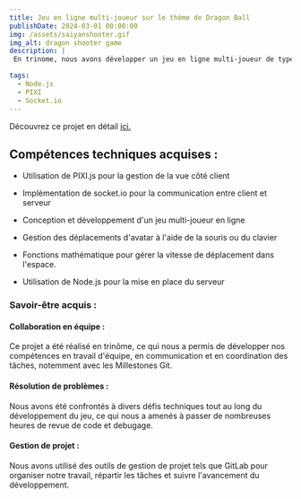 ```yaml
---
title: Jeu en ligne multi-joueur sur le thème de Dragon Ball
publishDate: 2024-03-01 00:00:00
img: /assets/saiyanshooter.gif
img_alt: dragon shooter game
description: |
 En trinome, nous avons développer un jeu en ligne multi-joueur de type "shoot them up" inspiré de l'univers de Dragon Ball. Les joueurs pourront s'affronter en ligne dans des combats épiques, contrôlant des personnages inspirés des célèbres guerriers de Dragon Ball. Le jeu comprendra des fonctionnalités telles que le choix de pseudo et d'options de personnalisation, la gestion de la difficulté des parties en cours, l'affichage des meilleurs scores, ainsi que la possibilité de rejoindre un ami en ligne !

tags:
  - Node.js
  - PIXI
  - Socket.io
---
```


 Découvrez ce projet en détail <a href="https://github.com/Selim-Hamza/dragonShooter">ici.</a>

## Compétences techniques acquises :

  
 -  Utilisation de PIXI.js pour la gestion de la   vue côté client

 - Implémentation de socket.io pour la communication entre client et serveur

 - Conception et développement d'un jeu multi-joueur en ligne

 - Gestion des déplacements d'avatar à l'aide de la souris ou du clavier

 - Fonctions mathématique pour gérer la vitesse de déplacement dans l'espace.

 - Utilisation de Node.js pour la mise en place du serveur

### Savoir-être acquis :

#### Collaboration en équipe : 
Ce projet a été réalisé en trinôme, ce qui nous a permis de développer nos compétences en travail d'équipe, en communication et en coordination des tâches, notemment avec les Millestones Git.

#### Résolution de problèmes : 
Nous avons été confrontés à divers défis techniques tout au long du développement du jeu, ce qui nous a amenés à passer de nombreuses heures de revue de code et debugage.

#### Gestion de projet : 
 Nous avons utilisé des outils de gestion de projet tels que GitLab pour organiser notre travail, répartir les tâches et suivre l'avancement du développement.



